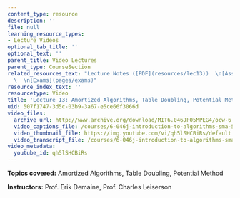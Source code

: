 ```yaml
---
content_type: resource
description: ''
file: null
learning_resource_types:
- Lecture Videos
optional_tab_title: ''
optional_text: ''
parent_title: Video Lectures
parent_type: CourseSection
related_resources_text: "Lecture Notes ([PDF](resources/lec13))  \n[Assignments](pages/assignments)\
  \  \n[Exams](pages/exams)"
resource_index_text: ''
resourcetype: Video
title: 'Lecture 13: Amortized Algorithms, Table Doubling, Potential Method'
uid: 507f1747-3d5c-03b9-3a67-e5ce66f3066d
video_files:
  archive_url: http://www.archive.org/download/MIT6.046JF05MPEG4/ocw-6.046-31oct2005-220k.mp4
  video_captions_file: /courses/6-046j-introduction-to-algorithms-sma-5503-fall-2005/611f75311c4d5e92bc380e08580d5b94_qh5lSHCBiRs.vtt
  video_thumbnail_file: https://img.youtube.com/vi/qh5lSHCBiRs/default.jpg
  video_transcript_file: /courses/6-046j-introduction-to-algorithms-sma-5503-fall-2005/5ef4eab3b8cdbc72f0a8e4209b41c78d_qh5lSHCBiRs.pdf
video_metadata:
  youtube_id: qh5lSHCBiRs
---
```


**Topics covered:** Amortized Algorithms, Table Doubling, Potential Method

**Instructors:** Prof. Erik Demaine, Prof. Charles Leiserson
